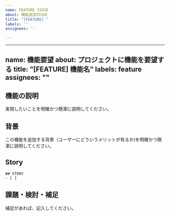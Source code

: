 ```yaml
---
name: FEATURE ISSUE
about: 機能追加ISSUE
title: "[FEATURE] "
labels: ''
assignees: ''

---
```


---
name: 機能要望
about: プロジェクトに機能を要望する
title: "[FEATURE] 機能名"
labels: feature
assignees: ""
---

## 機能の説明

実現したいことを明確かつ簡潔に説明してください。

## 背景

この機能を追加する背景（ユーザーにどういうメリットが有るか)を明確かつ簡潔に説明してください。

## Story

```tasklist
## STORY
- [ ] 
```

## 課題・検討・補足

補足があれば、記入してください。
